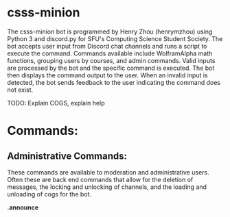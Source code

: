 # csss-minion

The csss-minion bot is programmed by Henry Zhou (henrymzhou) using Python 3 and discord.py for SFU's Computing Science Student Society. The bot accepts user input from Discord chat channels and runs a script to execute the command. Commands available include WolframAlpha math functions, grouping users by courses, and admin commands. Valid inputs are processed by the bot and the specific command is executed. The bot then displays the command output to the user. When an invalid input is detected, the bot sends feedback to the user indicating the command does not exist.

TODO: Explain COGS, explain help


# Commands: #

## Administrative Commands: ##

These commands are available to moderation and administrative users. Often these are back end commands that allow for the deletion of messages, the locking and unlocking of channels, and the loading and unloading of cogs for the bot.

**.announce <title> <desc>**

Makes an announcement.

Usage: .announce <title> <body>

**.clear <amount>**

Clears set amount of messages above current messages.

Usage: .clear 50

**.clearspam**

Clears the spam.

Usage: .clearspam

**.cogs**

Lists the currently loaded cogs.

Usage: .cogs

**.em [desc...]**

Make an embedded message.

Usage: .em <message>

**.exc [args...]**

Execute a bash command

Usage: .exc ls -a

**.load <name>**

Loads a cog.

Usage: .load Announce

**.lock**

Locks current channel.

Usage: .lock

**.modsay [msg...]**

Give a stern message (Heavily inspired by brenfan's .em code <3).

Usage: .modsay "This is a stern message."

**.propagateMute**

Adds the Muted role to every channel, maintaining universal control and ruleset for muted role

Usage: .propagateMute

**.refreshCache**

Refresh the server wordart cache. 

Usage: .refreshCache

**.reload <name>**

Reloads the cogs.

Usage: .reload Announce
 
**.restrict <user> (not yet implemented)**

Restricts a user from posting in a channel

Usage: .restrict <John Doe>

**.unload <name>**

Unloads a cog.

Usage: .unload Announce

**.unlock**

Unlocks the current channel.

**.unrestrict [msg...] (not yet implemented)**

Undo any restrictions on a user for all channels. 

Usage: !unrestrict [users..]

## Miscellaneous Commands: ##

These are miscellaneous commands that add more character to the bot. These commands range from queries to DuckDuckGo and WolframAlpha, to posting cute cat pictures and wordart clouds.

**.allreminders**

Lists all the active reminders. Does not list reminders from remindmein.

Usage: .allreminders

**.antonym <word>**

Returns a few antonyms of a given word.

Usage: .antonym clever

**.avatart [args...]**

Makes a wordcloud in the shape of your avatar.

Usage: .avatart <invert> <bgcolor>

**.beep**

Returns the message "boop". Useful when seeing if the bot is alive. Similar to .ding and .ping.

Usage: .beep

**.ding**

Returns the message "dong". Useful when seeing if the bot is alive. Similar to .beep and .ping.

Usage: .ding

**.doraemon**

Shows a cute cat picture.

Usage: .doraemon

**.eggplant**

Prints "My eggplant brings all the boys to the yard."

Usage: .eggplant

*And they're like, it's better than yours*

**.eggwrite [msg...]**

Use the bot to write with eggplant emojis.

Usage: .eggwrite "This is a message."

*Only works with letters*

**.gameR**

Starts the roulette game.

Usage: .gameR

**.goodluck**

Shows a photo of an eggplant in the shape of a thumbs up, wishing someone good luck

Usage: .goodluck

**.help**

The help command will display the information menu in the chat. This menu contains brief descriptions of all possible commands, and provides a link to the source code.

Usage: .help

**.help mc**

This can only be used within the #minecraft channel. When the command is used in correct channel, it will display commands specific to MineCraft. Outside of the correct channel, it will display a message alerting the user to move to that channel.

Usage: .help mc

**.henry**

Posts a photo of people bowing to Henry, the bot creator.

Usage: .henry

**.howoldami**

Displays when you joined the server in days.

Usage: .howoldami

**.iam \<course\>**

You can use this command to give yourself any roles that already exist, and consists of entirely lowercase letters or numbers. The \<class\> format follows the same rules as the .newclass command shown above. If the role you attempted to join does not exist, it will be created and you will be given it.

Usage: .iam "cmpt376"

**.iamn <course>**

Remove yourself from a discord class/role assigned by the **.iam** command

Usage: .iamn <cmpt376>

**.imgur [word...]**

Search for a picture on imgur MISC

Usage: .imgur cat

**.impeach**

Posts a photo of Henry coming out of a giant peach.

Usage: .impeach

**.info**

Displays the old MineCraft server information

Usage: .info

**.joke**

Displays a photo of a joke flying over Henry's head

Usage: .joke

**.kms**

Currently broken.

Usage: .kms

**.meaning <word>**

Returns the definition of the given word.

Usage: .meaning life

**.myreminders**

Lists only user's own reminders

Usage: .myreminders

**.mytop10**

Displays your top 10 words on the server.

Usage: .mytop10

**.newclass \<class\>**

This command will create a new class role, and give you that role. The name of the role will either be the first word typed after the .newclass command, or will be the entire string between the first quotation marks. An example is shown below. It is also worth noting that all roles created using this command will be converted to lowercase for security reasons.

Usage: 

.newclass cmpt376 = a new role with the name "cmpt376"

.newclass one two three = a new role with the name "one."

.newclass "one two three" = a new role with the name "one two three."

**.outline [args...]**

Display an SFU course's outline

Usage: outline <department> <number> (section) (year) (semester)

**.ping**

Returns the message "pong". Useful when seeing if the bot is alive. Similar to .beep and .ding.

Usage: .ping

**.poem [args...]**

Searches for a poem and private messages it to the user.

Usage: !poem <title> <author> <length>

**.poll [args...]**

Create an instant poll. Defaults to yes/no if no choices supplied.

Usage: .poll <subject> [option 1]...[option N]

**.prettygood**

Photo of a man saying "Heyyyy, that's pretty good"

Usage: .prettygood

**.remindme [words] [time]**

Reminds the user to do some thing at the given time. Format: YYYY MM DD [HH] [mm] [ss]

Usage: .remindme "hang the cat to dry" 2017 8 5

**.remindmein [time] [words]**

Reminds the user to do some thing at the given time.

Usage: .remindmein 2 days "do that thing"

**.roads [campus]**

Display road conditions for SFU. Campus must be an SFU campus.

Usage: .roads <campus>

**.search [query...]**

Search the Internet using DuckDuckGo.

Usage: .search "cute cats"

**.servart**

Make a wordcloud out of the server's most common words.

Usage: .servart

**.sfu [words...]**

Lookup an SFU class' information. Includes class calendar page.

Usage: .sfu <cmpt120> or .sfu <cmpt> <120>

**.status**

Display the number of players on the MineCraft server

Usage: .status

*Dead Command*

**.stealthegg**

Puts an eggplant emoji in chat.

Usage: .stealthegg

**.spell <word>**

Check your spelling of the given word.

Usage: .spell wierd

**.synonym <word>**

Returns the synonym of a word

Usage: .synonym clever

**.top10**

Displays the top 10 words on the server.

Usage: .top10

**.translate "message" <target> (source)**

Translate a string into a specified language. To specify source language, include a third arg.

Usage: 

.translate "message" <target> (source)

Example of a translation into Spanish: <!translate "I like cheese" es>

!translate "Je suis formé à la guerre de Nerf et j'ai le plus d'étoiles d'or dans toute la classe maternelle." en fr

*Supported languages and language codes listed on this webpage
https://cloud.google.com/translate/docs/languages*

**.triggered**

Posts a GIF of an angry face in chat.

Usage: .triggered

**.urban [msg...]**

Queries urban dictionary for the entry you provide.

Usage: .urban hip

**.whois <course>**

Lists people in the discord role/class provided.

Usage: whois <cmpt376>

**.wiki [msg...]**

Looks up the given input on Wikipedia.

Usage: .wiki "wolf"

**.wolf [args...]**

Queries WolframAlpha with given input

Usage: .wolf "How many cups are there in a quart?"

**.wordart**

Makes a wordcloud out of your most common words on the server.

Usage: .wordart

**.youtube [query...]**

Search for a youtube video

Usage: .youtube "Never Gonna Give You Up"

## Music Commands: ##

.bump (MUSIC)
vote to bump the indexed song to the front.

.join <channel> (MUSIC) (SIMILAR TO SUMMON)
Joins a voice channel.

.pause (MUSIC)
Pauses the currently played song.

.play <song> (MUSIC)
Plays a song.
If there is a song currently in the queue, then it is
queued until the next song is done playing.
This command automatically searches as well from YouTube.
The list of supported sites can be found here:
https://rg3.github.io/youtube-dl/supportedsites.html

.playmsg <msg> (MUSIC)
Change minion's playing message
Usage: playing <msg>

.playing Shows info about the currently played song. MUSIC

.queue (MUSIC)
shows songs in the current queue

.resume (MUSIC)
Resumes the currently played song.

.skip (MUSIC)
Vote to skip a song. The song requester can automatically skip.
3 skip votes are needed for the song to be skipped.

.stop Stops playing audio and leaves the voice channel. This also clears the queue. MUSIC

.summon Summons the bot to join your voice channel. (PLAYS MUSIC IF) MUSIC

.volume <value> Sets the volume of the currently playing song. MUSIC

## Rank Commands: ##

.gexp <user> <amount> (EXP) gives exp to user

.levels (EXP) Shows the list of users by rank

.rank (EXP) Displays your current rank on the server

.stats (EXP) (BROKEN) Shows EXP changes in the past amount of time. 



There are currently 5 commands available, and more commands will be added in future updates.

# How to set up for testing.

Duplicate `botMain.settings.sample` as `botMain.settings`, then add your own discord bot token. Then run the bot using `python3 csss-minion.py test`. The `test` argument skips
loading all cogs and allows anyone to use commands usually restricted to Henry.

You can load any cog you like with `.load <cog>` and list available cogs with `.cogs`.


Source Code
https://github.com/henrymzhao/csss-minion/